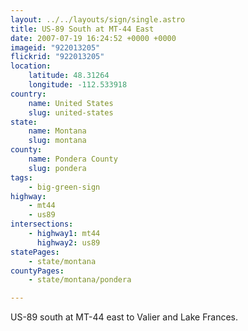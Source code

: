 ```yaml
---
layout: ../../layouts/sign/single.astro
title: US-89 South at MT-44 East
date: 2007-07-19 16:24:52 +0000 +0000
imageid: "922013205"
flickrid: "922013205"
location:
    latitude: 48.31264
    longitude: -112.533918
country:
    name: United States
    slug: united-states
state:
    name: Montana
    slug: montana
county:
    name: Pondera County
    slug: pondera
tags:
    - big-green-sign
highway:
    - mt44
    - us89
intersections:
    - highway1: mt44
      highway2: us89
statePages:
    - state/montana
countyPages:
    - state/montana/pondera

---
```

US-89 south at MT-44 east to Valier and Lake Frances.